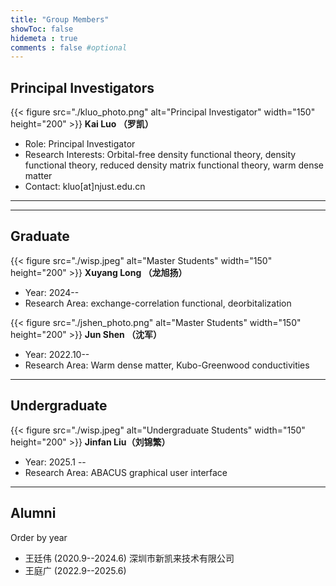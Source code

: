 ```yaml
---
title: "Group Members"
showToc: false
hidemeta : true
comments : false #optional
---
```



## Principal Investigators
{{< figure src="./kluo_photo.png" alt="Principal Investigator" width="150" height="200" >}}
**Kai Luo （罗凯）**
- Role:  Principal Investigator
- Research Interests: Orbital-free density functional theory, density functional theory, reduced density matrix functional theory, warm dense matter
- Contact: kluo[at]njust.edu.cn


---

<!-- ## Postdocs
<img src="https://via.placeholder.com/150" alt="Postdoc" width="150" height="150">
**Dr. Alice Johnson**
- Research Area: Computational Biology
- Contact: alice.johnson@example.com

<img src="https://via.placeholder.com/150" alt="Postdoc" width="150" height="150">
**Dr. Bob Williams**
- Research Area: Cybersecurity
- Contact: bob.williams@example.com -->

---

## Graduate
<!-- ### Masters -->

{{< figure src="./wisp.jpeg" alt="Master Students" width="150" height="200" >}}
**Xuyang Long （龙旭扬）**
- Year: 2024--
- Research Area: exchange-correlation functional, deorbitalization


{{< figure src="./jshen_photo.png" alt="Master Students" width="150" height="200" >}}
**Jun Shen （沈军）**
- Year: 2022.10--
- Research Area: Warm dense matter, Kubo-Greenwood conductivities
<!-- - Contact:  -->
<!-- 
{{< figure src="./tgwang_photo.jpg" alt="Master Students" width="150" height="200" >}}
**Tingguang Wang (王庭广）**
- Year: 2022--2024
- Research Area: Direct minimization, Reduced density matrix functional theory -->
<!-- - Contact:  -->

---

## Undergraduate

{{< figure src="./wisp.jpeg" alt="Undergraduate Students" width="150" height="200" >}}
**Jinfan Liu（刘锦繁）**
- Year: 2025.1 --
- Research Area: ABACUS graphical user interface


<!-- ### Ph.D. -->

---

## Alumni
Order by year

-  王廷伟 (2020.9--2024.6) 深圳市新凯来技术有限公司
-  王庭广 (2022.9--2025.6) 

<!-- {{< figure src="./twwang_photo.jpg" alt="Alumni" width="150" height="200" >}}
**Tingwei Wang （王廷伟）**
-  2021--2024 (co-supervisor: Ruifeng Lu)
- Post-Graduation Destinations: 深圳市新凯来技术有限公司 -->
<!-- - Research Interests: kinetic energy density functionals, orbital-free DFT -->
<!-- - Contact: tabloidw@outlook.com -->

<!-- {{< figure src="./tgwang_photo.jpg" alt="Alumni" width="150" height="200" >}}
**Tingguang Wang （王庭广）**
- Year: 2022--2025
- Post-Graduation Destinations:  -->
<!-- - Research Interests: Direct minimization, Reduced density matrix functional theory -->